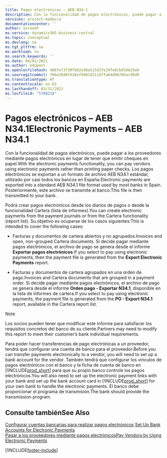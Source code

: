 ```yaml
---
title: Pagos electrónicos – AEB N34.1
description: Con la funcionalidad de pagos electrónicos, puede pagar a los proveedores mediante pagos electrónicos en lugar de tener que emitir cheques en papel. Los pagos electrónicos se exportan a un formato de archivo AEB N34.1 estándar, utilizado por casi todos los bancos en España.
services: project-madeira
documentationcenter: ''
author: SorenGP
ms.service: dynamics365-business-central
ms.topic: conceptual
ms.devlang: na
ms.tgt_pltfrm: na
ms.workload: na
ms.search.keywords: ''
ms.date: 04/01/2021
ms.author: edupont
ms.openlocfilehash: 408fef3f30fb02ed8a515d1fe29fe0cb83db29a0
ms.sourcegitcommit: 766e2840fd16efb901d211d7fa64d96766ac99d9
ms.translationtype: HT
ms.contentlocale: es-ES
ms.lasthandoff: 03/31/2021
ms.locfileid: "5788218"
---
```

# <a name="electronic-payments--aeb-n341"></a><span data-ttu-id="3fe6f-104">Pagos electrónicos – AEB N34.1</span><span class="sxs-lookup"><span data-stu-id="3fe6f-104">Electronic Payments – AEB N34.1</span></span>
<span data-ttu-id="3fe6f-105">Con la funcionalidad de pagos electrónicos, puede pagar a los proveedores mediante pagos electrónicos en lugar de tener que emitir cheques en papel.</span><span class="sxs-lookup"><span data-stu-id="3fe6f-105">With the electronic payments functionality, you can pay vendors using electronic payments rather than printing paper checks.</span></span> <span data-ttu-id="3fe6f-106">Los pagos electrónicos se exportan a un formato de archivo AEB N34.1 estándar, utilizado por casi todos los bancos en España.</span><span class="sxs-lookup"><span data-stu-id="3fe6f-106">Electronic payments are exported into a standard AEB N34.1 file format used by most banks in Spain.</span></span> <span data-ttu-id="3fe6f-107">Posteriormente, este archivo se transmite al banco.</span><span class="sxs-lookup"><span data-stu-id="3fe6f-107">This file is then transmitted to your bank.</span></span>  

<span data-ttu-id="3fe6f-108">Podrá crear pagos electrónicos desde los diarios de pagos o desde la funcionalidad Cartera (lista de informes).</span><span class="sxs-lookup"><span data-stu-id="3fe6f-108">You can create electronic payments from the payment journals or from the Cartera functionality (report list).</span></span> <span data-ttu-id="3fe6f-109">Su objetivo es ocuparse de los casos siguientes:</span><span class="sxs-lookup"><span data-stu-id="3fe6f-109">This is intended to cover the following cases:</span></span>  

- <span data-ttu-id="3fe6f-110">Facturas y documentos de cartera abiertos y no agrupados.</span><span class="sxs-lookup"><span data-stu-id="3fe6f-110">Invoices and open, non-grouped Cartera documents.</span></span> <span data-ttu-id="3fe6f-111">Si decide pagar mediante pagos electrónicos, el archivo de pago se genera desde el informe **Exportar pagos electrónicos**.</span><span class="sxs-lookup"><span data-stu-id="3fe6f-111">If you select to pay using electronic payments, then the payment file is generated from the **Export Electronic Payments** report.</span></span>  

- <span data-ttu-id="3fe6f-112">Facturas y documentos de cartera agrupados en una orden de pago.</span><span class="sxs-lookup"><span data-stu-id="3fe6f-112">Invoices and Cartera documents that are grouped in a payment order.</span></span> <span data-ttu-id="3fe6f-113">Si decide pagar mediante pagos electrónicos, el archivo de pago se genera desde el informe **Orden pago - Exportar N34.1**, disponible en la lista de informes de cartera.</span><span class="sxs-lookup"><span data-stu-id="3fe6f-113">If you select to pay using electronic payments, the payment file is generated from the **PO - Export N34.1** report, available in the Cartera report list.</span></span>  

> [!NOTE]  
>  <span data-ttu-id="3fe6f-114">Los socios pueden tener que modificar este informe para satisfacer los requisitos concretos del banco de su cliente.</span><span class="sxs-lookup"><span data-stu-id="3fe6f-114">Partners may need to modify this report to meet their customer’s bank individual requirements.</span></span>  

<span data-ttu-id="3fe6f-115">Para poder hacer transferencias de pago electrónicas a un proveedor, tendrá que configurar una cuenta de banco para el proveedor.</span><span class="sxs-lookup"><span data-stu-id="3fe6f-115">Before you can transfer payments electronically to a vendor, you will need to set up a bank account for the vendor.</span></span> <span data-ttu-id="3fe6f-116">También tendrá que configurar los vínculos de pagos electrónicos con el banco y la ficha de cuenta de banco en [!INCLUDE[prod_short](../../includes/prod_short.md)] para que su propio banco controle los pagos electrónicos.</span><span class="sxs-lookup"><span data-stu-id="3fe6f-116">You will also need to set up the electronic payment links with your bank and set up the bank account card in [!INCLUDE[prod_short](../../includes/prod_short.md)] for your own bank to handle the electronic payments.</span></span> <span data-ttu-id="3fe6f-117">El banco debe proporcionar el programa de transmisión.</span><span class="sxs-lookup"><span data-stu-id="3fe6f-117">The bank should provide the transmission program.</span></span>  

## <a name="see-also"></a><span data-ttu-id="3fe6f-118">Consulte también</span><span class="sxs-lookup"><span data-stu-id="3fe6f-118">See Also</span></span>  
 <span data-ttu-id="3fe6f-119">[Configurar cuentas bancarias para realizar pagos electrónicos](how-to-set-up-bank-accounts-for-electronic-payments.md) </span><span class="sxs-lookup"><span data-stu-id="3fe6f-119">[Set Up Bank Accounts for Electronic Payments](how-to-set-up-bank-accounts-for-electronic-payments.md) </span></span>  
 [<span data-ttu-id="3fe6f-120">Pagar a los proveedores mediante pagos electrónicos</span><span class="sxs-lookup"><span data-stu-id="3fe6f-120">Pay Vendors by Using Electronic Payments</span></span>](how-to-pay-vendors-by-using-electronic-payments.md) 


[!INCLUDE[footer-include](../../includes/footer-banner.md)]